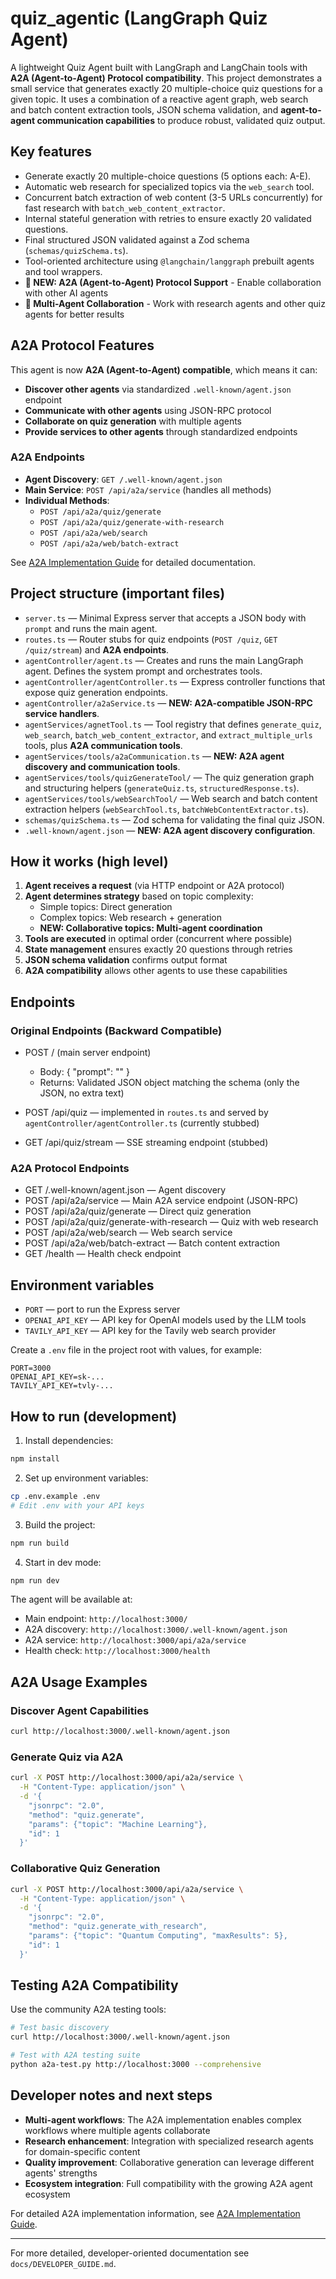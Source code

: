 # quiz_agentic (LangGraph Quiz Agent)

A lightweight Quiz Agent built with LangGraph and LangChain tools with **A2A (Agent-to-Agent) Protocol compatibility**. This project demonstrates a small service that generates exactly 20 multiple-choice quiz questions for a given topic. It uses a combination of a reactive agent graph, web search and batch content extraction tools, JSON schema validation, and **agent-to-agent communication capabilities** to produce robust, validated quiz output.

## Key features

- Generate exactly 20 multiple-choice questions (5 options each: A-E).
- Automatic web research for specialized topics via the `web_search` tool.
- Concurrent batch extraction of web content (3-5 URLs concurrently) for fast research with `batch_web_content_extractor`.
- Internal stateful generation with retries to ensure exactly 20 validated questions.
- Final structured JSON validated against a Zod schema (`schemas/quizSchema.ts`).
- Tool-oriented architecture using `@langchain/langgraph` prebuilt agents and tool wrappers.
- **🚀 NEW: A2A (Agent-to-Agent) Protocol Support** - Enable collaboration with other AI agents
- **🤝 Multi-Agent Collaboration** - Work with research agents and other quiz agents for better results

## A2A Protocol Features

This agent is now **A2A (Agent-to-Agent) compatible**, which means it can:

- **Discover other agents** via standardized `.well-known/agent.json` endpoint
- **Communicate with other agents** using JSON-RPC protocol
- **Collaborate on quiz generation** with multiple agents
- **Provide services to other agents** through standardized endpoints

### A2A Endpoints

- **Agent Discovery**: `GET /.well-known/agent.json`
- **Main Service**: `POST /api/a2a/service` (handles all methods)
- **Individual Methods**:
  - `POST /api/a2a/quiz/generate`
  - `POST /api/a2a/quiz/generate-with-research`
  - `POST /api/a2a/web/search`
  - `POST /api/a2a/web/batch-extract`

See [A2A Implementation Guide](./docs/A2A_IMPLEMENTATION.md) for detailed documentation.

## Project structure (important files)

- `server.ts` — Minimal Express server that accepts a JSON body with `prompt` and runs the main agent.
- `routes.ts` — Router stubs for quiz endpoints (`POST /quiz`, `GET /quiz/stream`) and **A2A endpoints**.
- `agentController/agent.ts` — Creates and runs the main LangGraph agent. Defines the system prompt and orchestrates tools.
- `agentController/agentController.ts` — Express controller functions that expose quiz generation endpoints.
- `agentController/a2aService.ts` — **NEW: A2A-compatible JSON-RPC service handlers**.
- `agentServices/agnetTool.ts` — Tool registry that defines `generate_quiz`, `web_search`, `batch_web_content_extractor`, and `extract_multiple_urls` tools, plus **A2A communication tools**.
- `agentServices/tools/a2aCommunication.ts` — **NEW: A2A agent discovery and communication tools**.
- `agentServices/tools/quizGenerateTool/` — The quiz generation graph and structuring helpers (`generateQuiz.ts`, `structuredResponse.ts`).
- `agentServices/tools/webSearchTool/` — Web search and batch content extraction helpers (`webSearchTool.ts`, `batchWebContentExtractor.ts`).
- `schemas/quizSchema.ts` — Zod schema for validating the final quiz JSON.
- `.well-known/agent.json` — **NEW: A2A agent discovery configuration**.

## How it works (high level)

1. **Agent receives a request** (via HTTP endpoint or A2A protocol)
2. **Agent determines strategy** based on topic complexity:
   - Simple topics: Direct generation
   - Complex topics: Web research + generation
   - **NEW: Collaborative topics: Multi-agent coordination**
3. **Tools are executed** in optimal order (concurrent where possible)
4. **State management** ensures exactly 20 questions through retries
5. **JSON schema validation** confirms output format
6. **A2A compatibility** allows other agents to use these capabilities

## Endpoints

### Original Endpoints (Backward Compatible)
- POST / (main server endpoint)
  - Body: { "prompt": "<topic or request>" }
  - Returns: Validated JSON object matching the schema (only the JSON, no extra text)

- POST /api/quiz — implemented in `routes.ts` and served by `agentController/agentController.ts` (currently stubbed)
- GET /api/quiz/stream — SSE streaming endpoint (stubbed)

### A2A Protocol Endpoints
- GET /.well-known/agent.json — Agent discovery
- POST /api/a2a/service — Main A2A service endpoint (JSON-RPC)
- POST /api/a2a/quiz/generate — Direct quiz generation
- POST /api/a2a/quiz/generate-with-research — Quiz with web research
- POST /api/a2a/web/search — Web search service
- POST /api/a2a/web/batch-extract — Batch content extraction
- GET /health — Health check endpoint

## Environment variables

- `PORT` — port to run the Express server
- `OPENAI_API_KEY` — API key for OpenAI models used by the LLM tools
- `TAVILY_API_KEY` — API key for the Tavily web search provider

Create a `.env` file in the project root with values, for example:

```
PORT=3000
OPENAI_API_KEY=sk-...
TAVILY_API_KEY=tvly-...
```

## How to run (development)

1. Install dependencies:

```bash
npm install
```

2. Set up environment variables:

```bash
cp .env.example .env
# Edit .env with your API keys
```

3. Build the project:

```bash
npm run build
```

4. Start in dev mode:

```bash
npm run dev
```

The agent will be available at:
- Main endpoint: `http://localhost:3000/`
- A2A discovery: `http://localhost:3000/.well-known/agent.json`
- A2A service: `http://localhost:3000/api/a2a/service`
- Health check: `http://localhost:3000/health`

## A2A Usage Examples

### Discover Agent Capabilities
```bash
curl http://localhost:3000/.well-known/agent.json
```

### Generate Quiz via A2A
```bash
curl -X POST http://localhost:3000/api/a2a/service \
  -H "Content-Type: application/json" \
  -d '{
    "jsonrpc": "2.0",
    "method": "quiz.generate",
    "params": {"topic": "Machine Learning"},
    "id": 1
  }'
```

### Collaborative Quiz Generation
```bash
curl -X POST http://localhost:3000/api/a2a/service \
  -H "Content-Type: application/json" \
  -d '{
    "jsonrpc": "2.0", 
    "method": "quiz.generate_with_research",
    "params": {"topic": "Quantum Computing", "maxResults": 5},
    "id": 1
  }'
```

## Testing A2A Compatibility

Use the community A2A testing tools:

```bash
# Test basic discovery
curl http://localhost:3000/.well-known/agent.json

# Test with A2A testing suite
python a2a-test.py http://localhost:3000 --comprehensive
```

## Developer notes and next steps

- **Multi-agent workflows**: The A2A implementation enables complex workflows where multiple agents collaborate
- **Research enhancement**: Integration with specialized research agents for domain-specific content
- **Quality improvement**: Collaborative generation can leverage different agents' strengths
- **Ecosystem integration**: Full compatibility with the growing A2A agent ecosystem

For detailed A2A implementation information, see [A2A Implementation Guide](./docs/A2A_IMPLEMENTATION.md).

---

For more detailed, developer-oriented documentation see `docs/DEVELOPER_GUIDE.md`.
